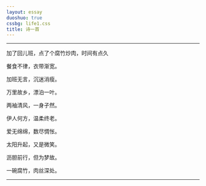 ```yaml
---
layout: essay
duoshuo: true
cssbg: life1.css
title: 诗一首
---
```


----------

加了回儿班，点了个腐竹炒肉，时间有点久

>>

餐食不律，衣带渐宽。

加班无言，沉迷消瘦。

万里故乡，漂泊一叶。

两袖清风，一身孑然。

伊人何方，温柔终老。

爱无绵绵，数尽惆怅。

太阳升起，又是微笑。

沥胆前行，但为梦故。

一碗腐竹，肉丝深处。

>>

---------
